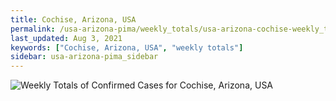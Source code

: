 ```yaml
---
title: Cochise, Arizona, USA
permalink: /usa-arizona-pima/weekly_totals/usa-arizona-cochise-weekly_totals.html
last_updated: Aug 3, 2021
keywords: ["Cochise, Arizona, USA", "weekly totals"]
sidebar: usa-arizona-pima_sidebar
---
```


![Weekly Totals of Confirmed Cases for Cochise, Arizona, USA](/covid_tracker/images/graphs/usa-arizona-cochise-weekly_totals_graph.png)
